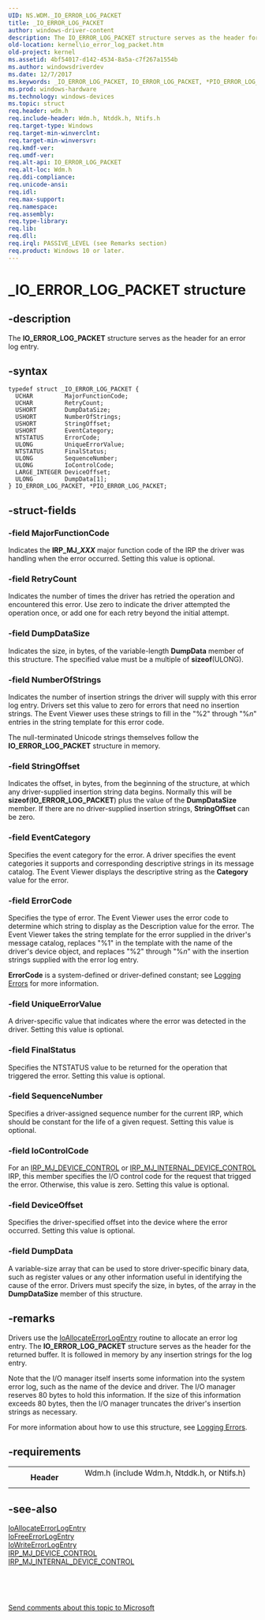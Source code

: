 ```yaml
---
UID: NS.WDM._IO_ERROR_LOG_PACKET
title: _IO_ERROR_LOG_PACKET
author: windows-driver-content
description: The IO_ERROR_LOG_PACKET structure serves as the header for an error log entry.
old-location: kernel\io_error_log_packet.htm
old-project: kernel
ms.assetid: 4bf54017-d142-4534-8a5a-c7f267a1554b
ms.author: windowsdriverdev
ms.date: 12/7/2017
ms.keywords: _IO_ERROR_LOG_PACKET, IO_ERROR_LOG_PACKET, *PIO_ERROR_LOG_PACKET
ms.prod: windows-hardware
ms.technology: windows-devices
ms.topic: struct
req.header: wdm.h
req.include-header: Wdm.h, Ntddk.h, Ntifs.h
req.target-type: Windows
req.target-min-winverclnt: 
req.target-min-winversvr: 
req.kmdf-ver: 
req.umdf-ver: 
req.alt-api: IO_ERROR_LOG_PACKET
req.alt-loc: Wdm.h
req.ddi-compliance: 
req.unicode-ansi: 
req.idl: 
req.max-support: 
req.namespace: 
req.assembly: 
req.type-library: 
req.lib: 
req.dll: 
req.irql: PASSIVE_LEVEL (see Remarks section)
req.product: Windows 10 or later.
---
```


# _IO_ERROR_LOG_PACKET structure



## -description
The <b>IO_ERROR_LOG_PACKET</b> structure serves as the header for an error log entry.



## -syntax

````
typedef struct _IO_ERROR_LOG_PACKET {
  UCHAR         MajorFunctionCode;
  UCHAR         RetryCount;
  USHORT        DumpDataSize;
  USHORT        NumberOfStrings;
  USHORT        StringOffset;
  USHORT        EventCategory;
  NTSTATUS      ErrorCode;
  ULONG         UniqueErrorValue;
  NTSTATUS      FinalStatus;
  ULONG         SequenceNumber;
  ULONG         IoControlCode;
  LARGE_INTEGER DeviceOffset;
  ULONG         DumpData[1];
} IO_ERROR_LOG_PACKET, *PIO_ERROR_LOG_PACKET;
````


## -struct-fields

### -field MajorFunctionCode

Indicates the <b>IRP_MJ_<i>XXX</i></b> major function code of the IRP the driver was handling when the error occurred. Setting this value is optional.


### -field RetryCount

Indicates the number of times the driver has retried the operation and encountered this error. Use zero to indicate the driver attempted the operation once, or add one for each retry beyond the initial attempt.


### -field DumpDataSize

Indicates the size, in bytes, of the variable-length <b>DumpData</b> member of this structure. The specified value must be a multiple of <b>sizeof</b>(ULONG). 


### -field NumberOfStrings

Indicates the number of insertion strings the driver will supply with this error log entry. Drivers set this value to zero for errors that need no insertion strings. The Event Viewer uses these strings to fill in the "%2" through "%<i>n</i>" entries in the string template for this error code.

The null-terminated Unicode strings themselves follow the <b>IO_ERROR_LOG_PACKET</b> structure in memory.


### -field StringOffset

Indicates the offset, in bytes, from the beginning of the structure, at which any driver-supplied insertion string data begins. Normally this will be <b>sizeof</b>(<b>IO_ERROR_LOG_PACKET</b>) plus the value of the <b>DumpDataSize</b> member. If there are no driver-supplied insertion strings, <b>StringOffset</b> can be zero.


### -field EventCategory

Specifies the event category for the error. A driver specifies the event categories it supports and corresponding descriptive strings in its message catalog. The Event Viewer displays the descriptive string as the <b>Category</b> value for the error.


### -field ErrorCode

Specifies the type of error. The Event Viewer uses the error code to determine which string to display as the Description value for the error. The Event Viewer takes the string template for the error supplied in the driver's message catalog, replaces "%1" in the template with the name of the driver's device object, and replaces "%2" through "%<i>n</i>" with the insertion strings supplied with the error log entry.

<b>ErrorCode</b> is a system-defined or driver-defined constant; see <a href="https://msdn.microsoft.com/library/windows/hardware/ff554312">Logging Errors</a> for more information. 


### -field UniqueErrorValue

A driver-specific value that indicates where the error was detected in the driver. Setting this value is optional.


### -field FinalStatus

Specifies the NTSTATUS value to be returned for the operation that triggered the error. Setting this value is optional.


### -field SequenceNumber

Specifies a driver-assigned sequence number for the current IRP, which should be constant for the life of a given request. Setting this value is optional.


### -field IoControlCode

For an <a href="https://msdn.microsoft.com/library/windows/hardware/ff548649">IRP_MJ_DEVICE_CONTROL</a> or <a href="https://msdn.microsoft.com/library/windows/hardware/ff550766">IRP_MJ_INTERNAL_DEVICE_CONTROL</a> IRP, this member specifies the I/O control code for the request that trigged the error. Otherwise, this value is zero. Setting this value is optional.


### -field DeviceOffset

Specifies the driver-specified offset into the device where the error occurred. Setting this value is optional.


### -field DumpData

A variable-size array that can be used to store driver-specific binary data, such as register values or any other information useful in identifying the cause of the error. Drivers must specify the size, in bytes, of the array in the <b>DumpDataSize</b> member of this structure.


## -remarks
Drivers use the <a href="kernel.ioallocateerrorlogentry">IoAllocateErrorLogEntry</a> routine to allocate an error log entry. The <b>IO_ERROR_LOG_PACKET</b> structure serves as the header for the returned buffer. It is followed in memory by any insertion strings for the log entry.

Note that the I/O manager itself inserts some information into the system error log, such as the name of the device and driver. The I/O manager reserves 80 bytes to hold this information. If the size of this information exceeds 80 bytes, then the I/O manager truncates the driver's insertion strings as necessary.

For more information about how to use this structure, see <a href="https://msdn.microsoft.com/library/windows/hardware/ff554312">Logging Errors</a>.


## -requirements
<table>
<tr>
<th width="30%">
Header

</th>
<td width="70%">
<dl>
<dt>Wdm.h (include Wdm.h, Ntddk.h, or Ntifs.h)</dt>
</dl>
</td>
</tr>
</table>

## -see-also
<dl>
<dt>
<a href="kernel.ioallocateerrorlogentry">IoAllocateErrorLogEntry</a>
</dt>
<dt>
<a href="kernel.iofreeerrorlogentry">IoFreeErrorLogEntry</a>
</dt>
<dt>
<a href="kernel.iowriteerrorlogentry">IoWriteErrorLogEntry</a>
</dt>
<dt>
<a href="https://msdn.microsoft.com/library/windows/hardware/ff548649">IRP_MJ_DEVICE_CONTROL</a>
</dt>
<dt>
<a href="https://msdn.microsoft.com/library/windows/hardware/ff550766">IRP_MJ_INTERNAL_DEVICE_CONTROL</a>
</dt>
</dl>
 

 

<a href="mailto:wsddocfb@microsoft.com?subject=Documentation%20feedback [kernel\kernel]:%20IO_ERROR_LOG_PACKET structure%20 RELEASE:%20(12/7/2017)&amp;body=%0A%0APRIVACY STATEMENT%0A%0AWe use your feedback to improve the documentation. We don't use your email address for any other purpose, and we'll remove your email address from our system after the issue that you're reporting is fixed. While we're working to fix this issue, we might send you an email message to ask for more info. Later, we might also send you an email message to let you know that we've addressed your feedback.%0A%0AFor more info about Microsoft's privacy policy, see http://privacy.microsoft.com/en-us/default.aspx." title="Send comments about this topic to Microsoft">Send comments about this topic to Microsoft</a>

